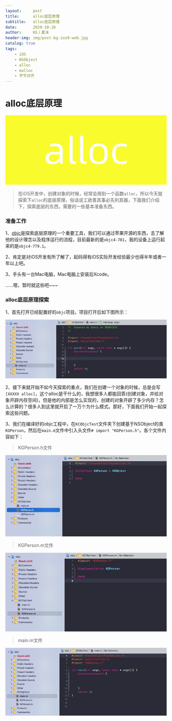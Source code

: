 ```yaml
---
layout:     post
title:      alloc底层原理
subtitle:   alloc底层原理
date:       2020-10-26
author:     KG丿夏沫
header-img: img/post-bg-ios9-web.jpg
catalog: true
tags:
    - iOS
    - NSObject
    - alloc
    - malloc
    - 字节对齐
---
```


# alloc底层原理

<img src="/img/20201026002.png"  alt="alloc" />

>在iOS开发中，创建对象的时候，经常会用到一个函数```alloc```，所以今天就探索下```alloc```的底层原理，俗话说工欲善其事必先利其器，下面我们介绍下，探索底层的东西，需要的一些基本准备东西。

### 准备工作

1、[objc](https://opensource.apple.com/source/)是探索底层原理的一个重要工具，我们可以通过苹果开源的东西，去了解他的设计理念以及程序运行的流程，目前最新的是```objc4-781```，我的设备上运行起来的是```objc4-779.1```。

2、肯定是对iOS开发有所了解了，起码得有iOS实际开发经验最少也得半年或者一年以上吧。

3、手头有一台Mac电脑，Mac电脑上安装后Xcode。

......嗯，暂时就这些吧~~~

### alloc底层原理探索

1、首先打开已经配置好的```objc```项目。项目打开后如下图所示：

<img src="/img/20201026001.png"  alt="项目配置后" />

2、接下来就开始不如今天探索的重点，我们在创建一个对象的时候，总是会写```[XXXXX alloc]```，这个alloc是干什么的，我想很多人都能回答(创建对象，并给对象开辟内存空间)，但是他的内部是怎么实现的，创建的对象开辟了多少内存？怎么计算的？很多人到这里就开启了一万个为什么模式。那好，下面我们开始一起探索这些问题。

3、我们在编译好的objc工程中，在```KCObjcTest```文件夹下创建基于NSObject的类```KGPerson```，然后在```main.m```文件中引入头文件```# import "KGPerson.h"```。各个文件内容如下：

>KGPerson.h文件

<img src="/img/20201026003.png" alt="KGPerson.h文件">

>KGPerson.m文件

<img src="/img/20201026004.png" alt="KGPerson.m文件">

>main.m文件

<img src="/img/20201026005.png" alt="main.m文件">